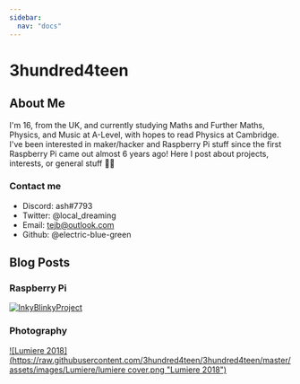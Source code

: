 ```yaml
---
sidebar:
  nav: "docs"
---
```


# 3hundred4teen
## About Me
I'm 16, from the UK, and currently studying Maths and Further Maths, Physics, and Music at A-Level, with hopes to read Physics at Cambridge. I've been interested in maker/hacker and Raspberry Pi stuff since the first Raspberry Pi came out almost 6 years ago! Here I post about projects, interests, or general stuff 🏳️‍🌈

### Contact me

- Discord: ash#7793
- Twitter: @local_dreaming
- Email: tejb@outlook.com
- Github: @electric-blue-green

## Blog Posts
### Raspberry Pi
[![InkyBlinkyProject](https://raw.githubusercontent.com/3hundred4teen/3hundred4teen/master/assets/images/Screen%20Shot%202018-01-12%20at%2022.10.10.png "InkyBlinky")](http://3h4.uk/inkyblinky)
### Photography
[![Lumiere 2018](https://raw.githubusercontent.com/3hundred4teen/3hundred4teen/master/assets/images/Lumiere/lumiere cover.png "Lumiere 2018")](http://3h4.uk/lumiere)

